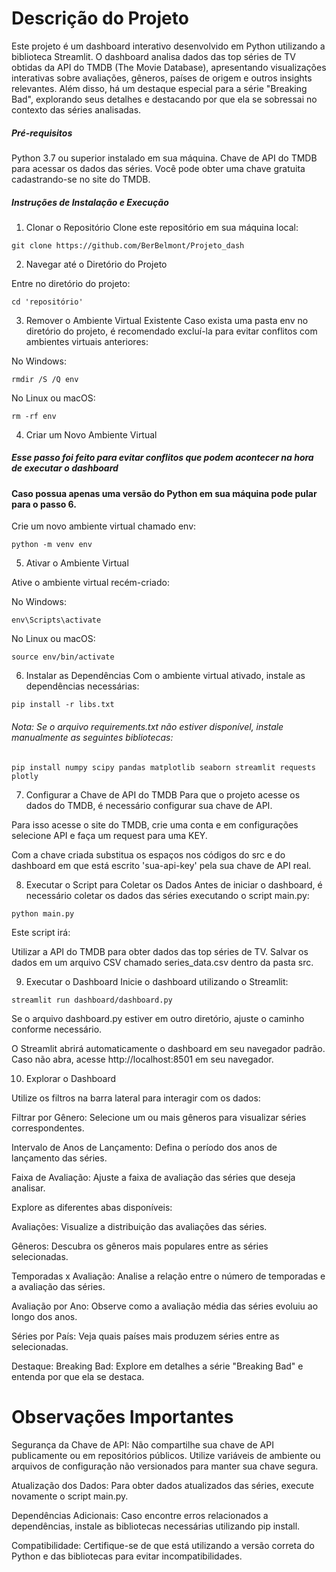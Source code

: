 # Descrição do Projeto
Este projeto é um dashboard interativo desenvolvido em Python utilizando a biblioteca Streamlit. O dashboard analisa dados das top séries de TV obtidas da API do TMDB (The Movie Database), apresentando visualizações interativas sobre avaliações, gêneros, países de origem e outros insights relevantes. Além disso, há um destaque especial para a série "Breaking Bad", explorando seus detalhes e destacando por que ela se sobressai no contexto das séries analisadas.


##### Pré-requisitos
Python 3.7 ou superior instalado em sua máquina.
Chave de API do TMDB para acessar os dados das séries. Você pode obter uma chave gratuita cadastrando-se no site do TMDB.


##### Instruções de Instalação e Execução
1. Clonar o Repositório
Clone este repositório em sua máquina local:

```
git clone https://github.com/BerBelmont/Projeto_dash
```


2. Navegar até o Diretório do Projeto
   
Entre no diretório do projeto:

```
cd 'repositório'
```

3. Remover o Ambiente Virtual Existente
Caso exista uma pasta env no diretório do projeto, é recomendado excluí-la para evitar conflitos com ambientes virtuais anteriores:

No Windows:

```
rmdir /S /Q env
```

No Linux ou macOS:

```
rm -rf env
```

4. Criar um Novo Ambiente Virtual 

##### Esse passo foi feito para evitar conflitos que podem acontecer na hora de executar o dashboard
#### **Caso possua apenas uma versão do Python em sua máquina pode pular para o passo 6.**

Crie um novo ambiente virtual chamado env:


```
python -m venv env
```
5. Ativar o Ambiente Virtual
   
Ative o ambiente virtual recém-criado:

No Windows:

```
env\Scripts\activate
```
No Linux ou macOS:

```
source env/bin/activate
```

6. Instalar as Dependências
Com o ambiente virtual ativado, instale as dependências necessárias:

```
pip install -r libs.txt
```
###### Nota: Se o arquivo requirements.txt não estiver disponível, instale manualmente as seguintes bibliotecas:

```
pip install numpy scipy pandas matplotlib seaborn streamlit requests plotly
```
7. Configurar a Chave de API do TMDB
Para que o projeto acesse os dados do TMDB, é necessário configurar sua chave de API.

Para isso acesse o site do TMDB, crie uma conta e em configurações selecione API e faça um request para uma KEY.

Com a chave criada substitua os espaços nos códigos do src e do dashboard em que está escrito 'sua-api-key' pela sua chave de API real.


8. Executar o Script para Coletar os Dados
Antes de iniciar o dashboard, é necessário coletar os dados das séries executando o script main.py:

```
python main.py
```
Este script irá:

Utilizar a API do TMDB para obter dados das top séries de TV.
Salvar os dados em um arquivo CSV chamado series_data.csv dentro da pasta src.

9. Executar o Dashboard
Inicie o dashboard utilizando o Streamlit:

```
streamlit run dashboard/dashboard.py
```
Se o arquivo dashboard.py estiver em outro diretório, ajuste o caminho conforme necessário.

O Streamlit abrirá automaticamente o dashboard em seu navegador padrão. Caso não abra, acesse http://localhost:8501 em seu navegador.

10. Explorar o Dashboard
    
Utilize os filtros na barra lateral para interagir com os dados:

Filtrar por Gênero: Selecione um ou mais gêneros para visualizar séries correspondentes.

Intervalo de Anos de Lançamento: Defina o período dos anos de lançamento das séries.

Faixa de Avaliação: Ajuste a faixa de avaliação das séries que deseja analisar.

Explore as diferentes abas disponíveis:

Avaliações: Visualize a distribuição das avaliações das séries.

Gêneros: Descubra os gêneros mais populares entre as séries selecionadas.

Temporadas x Avaliação: Analise a relação entre o número de temporadas e a avaliação das séries.

Avaliação por Ano: Observe como a avaliação média das séries evoluiu ao longo dos anos.

Séries por País: Veja quais países mais produzem séries entre as selecionadas.

Destaque: Breaking Bad: Explore em detalhes a série "Breaking Bad" e entenda por que ela se destaca.

# Observações Importantes

Segurança da Chave de API: Não compartilhe sua chave de API publicamente ou em repositórios públicos. Utilize variáveis de ambiente ou arquivos de configuração não versionados para manter sua chave segura.

Atualização dos Dados: Para obter dados atualizados das séries, execute novamente o script main.py.

Dependências Adicionais: Caso encontre erros relacionados a dependências, instale as bibliotecas necessárias utilizando pip install.

Compatibilidade: Certifique-se de que está utilizando a versão correta do Python e das bibliotecas para evitar incompatibilidades.

